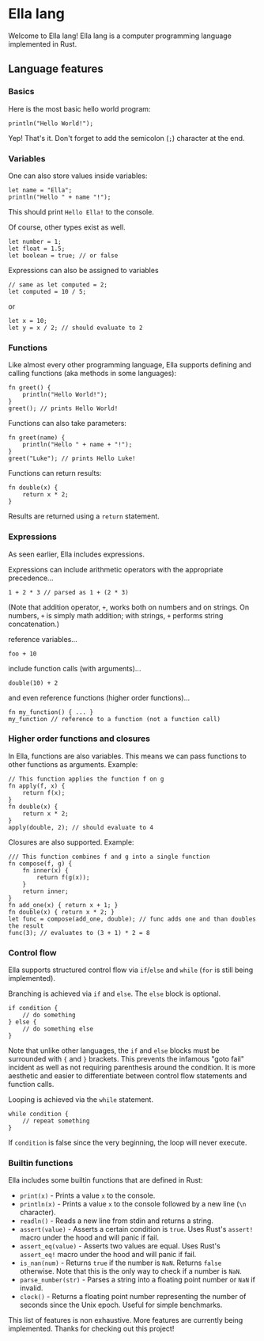 # Ella lang

Welcome to Ella lang! Ella lang is a computer programming language implemented in Rust.

## Language features

### Basics

Here is the most basic hello world program:
```
println("Hello World!");
```
Yep! That's it. Don't forget to add the semicolon (`;`) character at the end.

### Variables

One can also store values inside variables:
```
let name = "Ella";
println("Hello " + name "!");
```
This should print `Hello Ella!` to the console.

Of course, other types exist as well.
```
let number = 1;
let float = 1.5;
let boolean = true; // or false
```

Expressions can also be assigned to variables
```
// same as let computed = 2;
let computed = 10 / 5;
```
or
```
let x = 10;
let y = x / 2; // should evaluate to 2
```

### Functions

Like almost every other programming language, Ella supports defining and calling functions (aka methods in some languages):
```
fn greet() {
    println("Hello World!");
}
greet(); // prints Hello World!
```
Functions can also take parameters:
```
fn greet(name) {
    println("Hello " + name + "!");
}
greet("Luke"); // prints Hello Luke!
```
Functions can return results:
```
fn double(x) {
    return x * 2;
}
```
Results are returned using a `return` statement.

### Expressions

As seen earlier, Ella includes expressions.

Expressions can include arithmetic operators with the appropriate precedence...
```
1 + 2 * 3 // parsed as 1 + (2 * 3)
```
(Note that addition operator, `+`, works both on numbers and on strings. On numbers, `+` is simply math addition; with strings, `+` performs string concatenation.)

reference variables...
```
foo + 10
```
include function calls (with arguments)...
```
double(10) + 2
```
and even reference functions (higher order functions)...
```
fn my_function() { ... }
my_function // reference to a function (not a function call)
```

### Higher order functions and closures

In Ella, functions are also variables. This means we can pass functions to other functions as arguments. Example:
```
// This function applies the function f on g
fn apply(f, x) {
    return f(x);
}
fn double(x) {
    return x * 2;
}
apply(double, 2); // should evaluate to 4
```

Closures are also supported. Example:
```
/// This function combines f and g into a single function
fn compose(f, g) {
    fn inner(x) {
        return f(g(x));
    }
    return inner;
}
fn add_one(x) { return x + 1; }
fn double(x) { return x * 2; }
let func = compose(add_one, double); // func adds one and than doubles the result
func(3); // evaluates to (3 + 1) * 2 = 8
```

### Control flow

Ella supports structured control flow via `if`/`else` and `while` (`for` is still being implemented).

Branching is achieved via `if` and `else`. The `else` block is optional.
```
if condition {
    // do something
} else {
    // do something else
}
```
Note that unlike other languages, the `if` and `else` blocks must be surrounded with `{` and `}` brackets. This prevents the infamous "goto fail" incident as well as not requiring parenthesis around the condition. It is more aesthetic and easier to differentiate between control flow statements and function calls.

Looping is achieved via the `while` statement.
```
while condition {
    // repeat something
}
```
If `condition` is false since the very beginning, the loop will never execute.

### Builtin functions

Ella includes some builtin functions that are defined in Rust:

* `print(x)` - Prints a value `x` to the console.
* `println(x)` - Prints a value `x` to the console followed by a new line (`\n` character).
* `readln()` - Reads a new line from stdin and returns a string.
* `assert(value)` - Asserts a certain condition is `true`. Uses Rust's `assert!` macro under the hood and will panic if fail.
* `assert_eq(value)` - Asserts two values are equal. Uses Rust's `assert_eq!` macro under the hood and will panic if fail.
* `is_nan(num)` - Returns `true` if the number is `NaN`. Returns `false` otherwise. Note that this is the only way to check if a number is `NaN`.
* `parse_number(str)` - Parses a string into a floating point number or `NaN` if invalid.
* `clock()` - Returns a floating point number representing the number of seconds since the Unix epoch. Useful for simple benchmarks.

This list of features is non exhaustive. More features are currently being implemented. Thanks for checking out this project!
